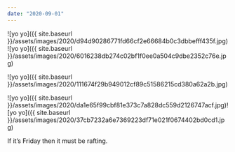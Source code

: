 ```yaml
---
date: "2020-09-01"
---
```


![yo yo]({{ site.baseurl }}/assets/images/2020/d94d90286771fd66cf2e66684b0c3dbbefff435f.jpg)![yo yo]({{ site.baseurl }}/assets/images/2020/6016238db274c02bf1f0ee0a504c9dbe2352c76e.jpg)

![yo yo]({{ site.baseurl }}/assets/images/2020/111674f29b949012cf89c51586215cd380a62a2b.jpg)

![yo yo]({{ site.baseurl }}/assets/images/2020/da1e65f99cbf81e373c7a828dc559d2126747acf.jpg)![yo yo]({{ site.baseurl }}/assets/images/2020/37cb7232a6e7369223df71e021f0674402bd0cd1.jpg)

If it’s Friday then it must be rafting.
